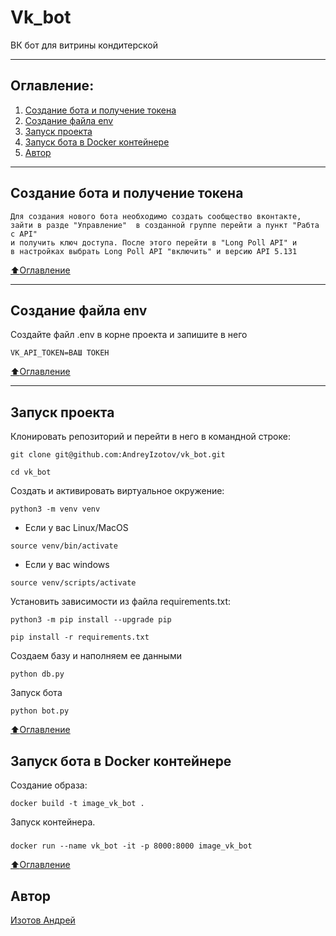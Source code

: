 # Vk_bot
ВК бот для витрины кондитерской
___
## Оглавление:
1. [Создание бота и получение токена](#Создание-бота-и-получение-токена)
2. [Создание файла env](#Создание-файла-env)
3. [Запуск проекта](#Запуск-проекта)
4. [Запуск бота в Docker контейнере](#Запуск-бота-в-Docker-контейнере)
5. [Автор](#Автор)
___
## Создание бота и получение токена
```
Для создания нового бота необходимо создать сообщество вконтакте, 
зайти в разде "Управление"  в созданной группе перейти а пункт "Рабта с API"
и получить ключ доступа. После этого перейти в "Long Poll API" и
в настройках выбрать Long Poll API "включить" и версию API 5.131
```

[:arrow_up:Оглавление](#Оглавление)
___
## Создание файла env
Создайте файл .env в корне проекта и запишите в него
```
VK_API_TOKEN=ВАШ ТОКЕН
```
[:arrow_up:Оглавление](#Оглавление)
___
## Запуск проекта
Клонировать репозиторий и перейти в него в командной строке:

```
git clone git@github.com:AndreyIzotov/vk_bot.git
```

```
cd vk_bot
```

Cоздать и активировать виртуальное окружение:

```
python3 -m venv venv
```

* Если у вас Linux/MacOS

```
source venv/bin/activate
```

* Если у вас windows

 ```
source venv/scripts/activate
```

Установить зависимости из файла requirements.txt:

```
python3 -m pip install --upgrade pip
```

```
pip install -r requirements.txt
```

Создаем базу и наполняем ее данными
```
python db.py
```

Запуск бота
```
python bot.py
```


[:arrow_up:Оглавление](#Оглавление)

## Запуск бота в Docker контейнере

Создание образа:

```
docker build -t image_vk_bot .
```
Запуск контейнера.
#####

```
docker run --name vk_bot -it -p 8000:8000 image_vk_bot
```

[:arrow_up:Оглавление](#Оглавление)

## Автор
[Изотов Андрей](https://github.com/AndreyIzotov?tab=repositories)